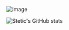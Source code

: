 ![image](https://user-images.githubusercontent.com/91694520/200121342-5cde7b95-18b4-4208-b0bb-fc477ecb50bf.png)

![Stetic's GitHub stats](https://github-readme-stats.vercel.app/api?username=Stetics&show_icons=true&theme=radical)


